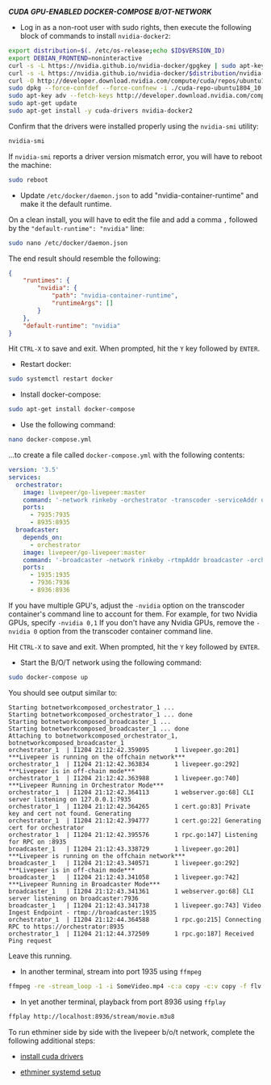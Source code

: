 ***CUDA GPU-ENABLED DOCKER-COMPOSE B/OT-NETWORK***

* Log in as a non-root user with sudo rights, then execute the following block of commands to install `nvidia-docker2`:

```bash
export distribution=$(. /etc/os-release;echo $ID$VERSION_ID)
export DEBIAN_FRONTEND=noninteractive
curl -s -L https://nvidia.github.io/nvidia-docker/gpgkey | sudo apt-key add -
curl -s -L https://nvidia.github.io/nvidia-docker/$distribution/nvidia-docker.list | sudo tee /etc/apt/sources.list.d/nvidia-docker.list
curl -O http://developer.download.nvidia.com/compute/cuda/repos/ubuntu1804/x86_64/cuda-repo-ubuntu1804_10.1.243-1_amd64.deb
sudo dpkg --force-confdef --force-confnew -i ./cuda-repo-ubuntu1804_10.1.243-1_amd64.deb
sudo apt-key adv --fetch-keys http://developer.download.nvidia.com/compute/cuda/repos/ubuntu1604/x86_64/7fa2af80.pub
sudo apt-get update
sudo apt-get install -y cuda-drivers nvidia-docker2
```

Confirm that the drivers were installed properly using the `nvidia-smi` utility:

```bash
nvidia-smi
```

If `nvidia-smi` reports a driver version mismatch error, you will have to reboot the machine:

```bash
sudo reboot
```

* Update `/etc/docker/daemon.json` to add "nvidia-container-runtime" and make it the default runtime.

On a clean install, you will have to edit the file and add a comma `,` followed by the `"default-runtime": "nvidia"` line:

```bash
sudo nano /etc/docker/daemon.json
```

The end result should resemble the following:

```json
{
    "runtimes": {
        "nvidia": {
            "path": "nvidia-container-runtime",
            "runtimeArgs": []
        }
    },
    "default-runtime": "nvidia"
}
```

Hit `CTRL-X` to save and exit.  When prompted, hit the `Y` key followed by `ENTER`.

* Restart docker:

```bash
sudo systemctl restart docker
```

* Install docker-compose:

```bash
sudo apt-get install docker-compose
```

* Use the following command:

```bash
nano docker-compose.yml
```

...to create a file called `docker-compose.yml` with the following contents:

```yaml
version: '3.5'
services:
  orchestrator:
    image: livepeer/go-livepeer:master
    command: '-network rinkeby -orchestrator -transcoder -serviceAddr orchestrator:8935 -orchAddr 0.0.0.0 -initializeRound=true -pricePerUnit 1 -nvidia 0'
    ports:
      - 7935:7935
      - 8935:8935
  broadcaster:
    depends_on:
      - orchestrator
    image: livepeer/go-livepeer:master
    command: '-broadcaster -network rinkeby -rtmpAddr broadcaster -orchAddr orchestrator:8935 -cliAddr broadcaster:7936 -httpAddr broadcaster:8936 -depositMultiplier 1'
    ports:
      - 1935:1935
      - 7936:7936
      - 8936:8936
```

If you have multiple GPU's, adjust the `-nvidia` option on the transcoder container's command line to account for them.
For example, for two Nvidia GPUs, specify `-nvidia 0,1`
If you don't have any Nvidia GPUs, remove the `-nvidia 0` option from the transcoder container command line.

Hit `CTRL-X` to save and exit.  When prompted, hit the `Y` key followed by `ENTER`.

* Start the B/O/T network using the following command:

```bash
sudo docker-compose up
```

You should see output similar to:

```
Starting botnetworkcomposed_orchestrator_1 ... 
Starting botnetworkcomposed_orchestrator_1 ... done
Starting botnetworkcomposed_broadcaster_1 ... 
Starting botnetworkcomposed_broadcaster_1 ... done
Attaching to botnetworkcomposed_orchestrator_1, botnetworkcomposed_broadcaster_1
orchestrator_1  | I1204 21:12:42.359095       1 livepeer.go:201] ***Livepeer is running on the offchain network***
orchestrator_1  | I1204 21:12:42.363834       1 livepeer.go:292] ***Livepeer is in off-chain mode***
orchestrator_1  | I1204 21:12:42.363988       1 livepeer.go:740] ***Livepeer Running in Orchestrator Mode***
orchestrator_1  | I1204 21:12:42.364113       1 webserver.go:68] CLI server listening on 127.0.0.1:7935
orchestrator_1  | I1204 21:12:42.364265       1 cert.go:83] Private key and cert not found. Generating
orchestrator_1  | I1204 21:12:42.394777       1 cert.go:22] Generating cert for orchestrator
orchestrator_1  | I1204 21:12:42.395576       1 rpc.go:147] Listening for RPC on :8935
broadcaster_1   | I1204 21:12:43.338729       1 livepeer.go:201] ***Livepeer is running on the offchain network***
broadcaster_1   | I1204 21:12:43.340571       1 livepeer.go:292] ***Livepeer is in off-chain mode***
broadcaster_1   | I1204 21:12:43.341058       1 livepeer.go:742] ***Livepeer Running in Broadcaster Mode***
broadcaster_1   | I1204 21:12:43.341361       1 webserver.go:68] CLI server listening on broadcaster:7936
broadcaster_1   | I1204 21:12:43.341738       1 livepeer.go:743] Video Ingest Endpoint - rtmp://broadcaster:1935
orchestrator_1  | I1204 21:12:44.364588       1 rpc.go:215] Connecting RPC to https://orchestrator:8935
orchestrator_1  | I1204 21:12:44.372509       1 rpc.go:187] Received Ping request
```

Leave this running.

* In another terminal, stream into port 1935 using `ffmpeg`

```bash
ffmpeg -re -stream_loop -1 -i SomeVideo.mp4 -c:a copy -c:v copy -f flv rtmp://localhost:1935/movie
```

* In yet another terminal, playback from port 8936 using `ffplay`

```bash
ffplay http://localhost:8936/stream/movie.m3u8
```

To run ethminer side by side with the livepeer b/o/t network, complete the following additional steps:

* [install cuda drivers](../../install-cuda.md)

* [ethminer systemd setup](../../ethminer-systemd-setup.md)
